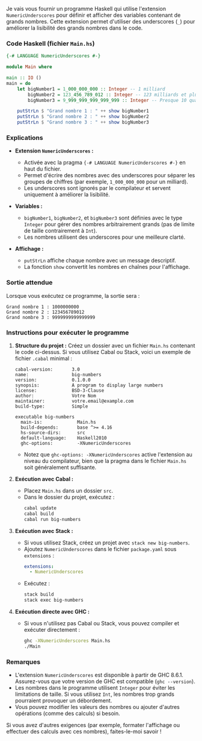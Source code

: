 Je vais vous fournir un programme Haskell qui utilise l'extension `NumericUnderscores` pour définir et afficher des variables contenant de grands nombres. Cette extension permet d'utiliser des underscores (`_`) pour améliorer la lisibilité des grands nombres dans le code.

### Code Haskell (fichier `Main.hs`)

```haskell
{-# LANGUAGE NumericUnderscores #-}

module Main where

main :: IO ()
main = do
    let bigNumber1 = 1_000_000_000 :: Integer -- 1 milliard
        bigNumber2 = 123_456_789_012 :: Integer -- 123 milliards et plus
        bigNumber3 = 9_999_999_999_999_999 :: Integer -- Presque 10 quadrillions

    putStrLn $ "Grand nombre 1 : " ++ show bigNumber1
    putStrLn $ "Grand nombre 2 : " ++ show bigNumber2
    putStrLn $ "Grand nombre 3 : " ++ show bigNumber3
```

### Explications
- **Extension `NumericUnderscores` :**
  - Activée avec la pragma `{-# LANGUAGE NumericUnderscores #-}` en haut du fichier.
  - Permet d'écrire des nombres avec des underscores pour séparer les groupes de chiffres (par exemple, `1_000_000_000` pour un milliard).
  - Les underscores sont ignorés par le compilateur et servent uniquement à améliorer la lisibilité.

- **Variables :**
  - `bigNumber1`, `bigNumber2`, et `bigNumber3` sont définies avec le type `Integer` pour gérer des nombres arbitrairement grands (pas de limite de taille contrairement à `Int`).
  - Les nombres utilisent des underscores pour une meilleure clarté.

- **Affichage :**
  - `putStrLn` affiche chaque nombre avec un message descriptif.
  - La fonction `show` convertit les nombres en chaînes pour l'affichage.

### Sortie attendue
Lorsque vous exécutez ce programme, la sortie sera :
```
Grand nombre 1 : 1000000000
Grand nombre 2 : 123456789012
Grand nombre 3 : 9999999999999999
```

### Instructions pour exécuter le programme

1. **Structure du projet :**
   Créez un dossier avec un fichier `Main.hs` contenant le code ci-dessus. Si vous utilisez Cabal ou Stack, voici un exemple de fichier `.cabal` minimal :

   ```cabal
   cabal-version:       3.0
   name:                big-numbers
   version:             0.1.0.0
   synopsis:            A program to display large numbers
   license:             BSD-3-Clause
   author:              Votre Nom
   maintainer:          votre.email@example.com
   build-type:          Simple

   executable big-numbers
     main-is:             Main.hs
     build-depends:       base ^>= 4.16
     hs-source-dirs:      src
     default-language:    Haskell2010
     ghc-options:         -XNumericUnderscores
   ```

   - Notez que `ghc-options: -XNumericUnderscores` active l'extension au niveau du compilateur, bien que la pragma dans le fichier `Main.hs` soit généralement suffisante.

2. **Exécution avec Cabal :**
   - Placez `Main.hs` dans un dossier `src`.
   - Dans le dossier du projet, exécutez :
     ```bash
     cabal update
     cabal build
     cabal run big-numbers
     ```

3. **Exécution avec Stack :**
   - Si vous utilisez Stack, créez un projet avec `stack new big-numbers`.
   - Ajoutez `NumericUnderscores` dans le fichier `package.yaml` sous `extensions` :
     ```yaml
     extensions:
       - NumericUnderscores
     ```
   - Exécutez :
     ```bash
     stack build
     stack exec big-numbers
     ```

4. **Exécution directe avec GHC :**
   - Si vous n'utilisez pas Cabal ou Stack, vous pouvez compiler et exécuter directement :
     ```bash
     ghc -XNumericUnderscores Main.hs
     ./Main
     ```

### Remarques
- L'extension `NumericUnderscores` est disponible à partir de GHC 8.6.1. Assurez-vous que votre version de GHC est compatible (`ghc --version`).
- Les nombres dans le programme utilisent `Integer` pour éviter les limitations de taille. Si vous utilisez `Int`, les nombres trop grands pourraient provoquer un débordement.
- Vous pouvez modifier les valeurs des nombres ou ajouter d'autres opérations (comme des calculs) si besoin.

Si vous avez d'autres exigences (par exemple, formater l'affichage ou effectuer des calculs avec ces nombres), faites-le-moi savoir !
